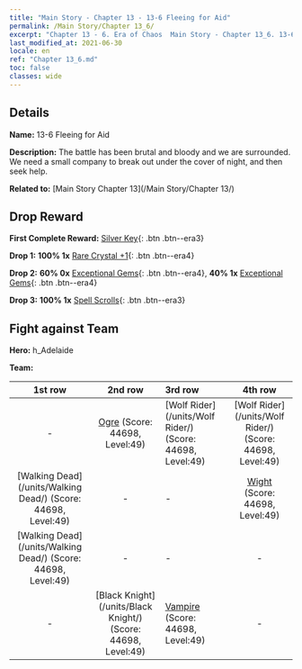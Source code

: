 ```yaml
---
title: "Main Story - Chapter 13 - 13-6 Fleeing for Aid"
permalink: /Main Story/Chapter 13_6/
excerpt: "Chapter 13 - 6. Era of Chaos  Main Story - Chapter 13_6. 13-6 Fleeing for Aid"
last_modified_at: 2021-06-30
locale: en
ref: "Chapter 13_6.md"
toc: false
classes: wide
---
```


## Details

 **Name:** 13-6 Fleeing for Aid

 **Description:** The battle has been brutal and bloody and we are surrounded. We need a small company to break out under the cover of night, and then seek help.

 **Related to:** [Main Story Chapter 13](/Main Story/Chapter 13/)

## Drop Reward

 **First Complete Reward:** [Silver Key](/Items/con_693/){: .btn .btn--era3}

 **Drop 1:** **100% 1x** [Rare Crystal +1](/Items/mat_45/){: .btn .btn--era4}

 **Drop 2:** **60% 0x** [Exceptional Gems](/Items/mat_37/){: .btn .btn--era4}, **40% 1x** [Exceptional Gems](/Items/mat_37/){: .btn .btn--era4}

 **Drop 3:** **100% 1x** [Spell Scrolls](/Items/con_694/){: .btn .btn--era3}


## Fight against Team
 **Hero:** h_Adelaide

 **Team:**


  | 1st row | 2nd row | 3rd row | 4th row |
  |:----:|:----:|:----|:----:|
  | - | [Ogre](/units/Ogre/) (Score: 44698, Level:49)  | [Wolf Rider](/units/Wolf Rider/) (Score: 44698, Level:49)  | [Wolf Rider](/units/Wolf Rider/) (Score: 44698, Level:49)  |
  | [Walking Dead](/units/Walking Dead/) (Score: 44698, Level:49)  | - | - | [Wight](/units/Wight/) (Score: 44698, Level:49)  |
  | [Walking Dead](/units/Walking Dead/) (Score: 44698, Level:49)  | - | - | - |
  | - | [Black Knight](/units/Black Knight/) (Score: 44698, Level:49)  | [Vampire](/units/Vampire/) (Score: 44698, Level:49)  | - |


